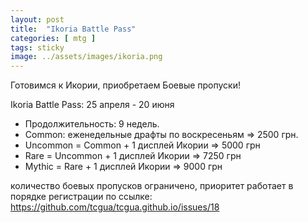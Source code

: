 ```yaml
---
layout: post
title:  "Ikoria Battle Pass"
categories: [ mtg ]
tags: sticky
image: ../assets/images/ikoria.png
---
```

Готовимся к Икории, приобретаем Боевые пропуски!

Ikoria Battle Pass: 25 апреля - 20 июня

- Продолжительность: 9 недель.
- Common: еженедельные драфты по воскресеньям => 2500 грн.
- Uncommon = Common + 1 дисплей Икории => 5000 грн
- Rare = Uncommon + 1 дисплей Икории => 7250 грн
- Mythic = Rare + 1 дисплей Икории => 9000 грн

количество боевых пропусков ограничено,
приоритет работает в порядке регистрации по ссылке:
https://github.com/tcgua/tcgua.github.io/issues/18
